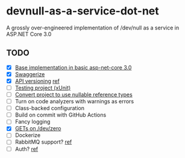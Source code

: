 # devnull-as-a-service-dot-net

A grossly over-engineered implementation of /dev/null as a service in ASP.NET Core 3.0

## TODO

- [x] [Base implementation in basic asp-net-core 3.0](https://github.com/stephen-riley/devnull-as-a-service-dot-net/tree/base-implementation)
- [x] [Swaggerize](https://github.com/stephen-riley/devnull-as-a-service-dot-net/tree/swaggerized)
- [x] [API versioning](https://github.com/stephen-riley/devnull-as-a-service-dot-net/tree/api-versioning) [ref](https://youtu.be/WFEE5yVJwGU)
- [ ] [Testing project (xUnit)](https://github.com/stephen-riley/devnull-as-a-service-dot-net/tree/added-tests)
- [ ] [Convert project to use nullable reference types](https://github.com/stephen-riley/devnull-as-a-service-dot-net/tree/use-nullable-refs)
- [ ] Turn on code analyzers with warnings as errors
- [ ] Class-backed configuration
- [ ] Build on commit with GitHub Actions
- [ ] Fancy logging
- [x] [GETs on /dev/zero](https://github.com/stephen-riley/devnull-as-a-service-dot-net/tree/support-gets)
- [ ] Dockerize
- [ ] RabbitMQ support? [ref](https://www.tutorialdocs.com/article/dotnet-generic-host.html)
- [ ] Auth? [ref](https://auth0.com/blog/how-to-build-and-secure-web-apis-with-aspnet-core-3/)
